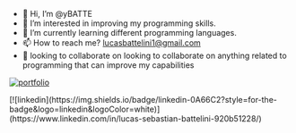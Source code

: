 - 👋 Hi, I’m @yBATTE
- 👀 I’m interested in improving my programming skills.
- 🌱 I’m currently learning different programming languages.
- 📫 How to reach me? lucasbattelini1@gmail.com
- 💞️  looking to collaborate on looking to collaborate on anything related to programming that can improve my capabilities

<!---
yBATTE/yBATTE is a ✨ special ✨ repository because its `README.md` (this file) appears on your GitHub profile.
You can click the Preview link to take a look at your changes.
--->

[![portfolio](https://img.shields.io/badge/my_portfolio-000?style=for-the-badge&logo=ko-fi&logoColor=white)](https://github.com/yBATTE/Portafolio_Lucas_Battelini)
<p>  <p/>
[![linkedin](https://img.shields.io/badge/linkedin-0A66C2?style=for-the-badge&logo=linkedin&logoColor=white)](https://www.linkedin.com/in/lucas-sebastian-battelini-920b51228/)
